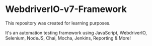 # WebdriverIO-v7-Framework
This repository was created for learning purposes.

It's an automation testing framework using JavaScript, WebdriverIO, Selenium, NodeJS, Chai, Mocha, Jenkins, Reporting & More!
